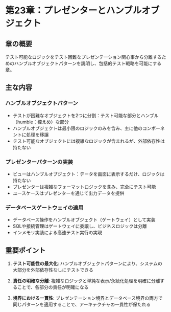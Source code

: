 # 第23章：プレゼンターとハンブルオブジェクト

## 章の概要
テスト可能なロジックをテスト困難なプレゼンテーション関心事から分離するためのハンブルオブジェクトパターンを説明し、包括的テスト戦略を可能にする章。

## 主な内容

### ハンブルオブジェクトパターン
- テストが困難なオブジェクトを2つに分割：テスト可能な部分とハンブル（humble：控えめ）な部分
- ハンブルオブジェクトは最小限のロジックのみを含み、主に他のコンポーネントに処理を移譲
- テスト可能なオブジェクトには複雑なロジックが含まれるが、外部依存性は持たない

### プレゼンターパターンの実装
- ビューはハンブルオブジェクト：データを画面に表示するだけ、ロジックは持たない
- プレゼンターは複雑なフォーマットロジックを含み、完全にテスト可能
- ユースケースはプレゼンターを通じて出力データを提供

### データベースゲートウェイの適用
- データベース操作をハンブルオブジェクト（ゲートウェイ）として実装
- SQLや接続管理はゲートウェイに委譲し、ビジネスロジックは分離
- インメモリ実装による高速テスト実行の実現

## 重要ポイント

1. **テスト可能性の最大化**: ハンブルオブジェクトパターンにより、システムの大部分を外部依存性なしにテストできる

2. **責任の明確な分離**: 複雑なロジックと単純な表示/永続化処理を明確に分離することで、各部分の責任が明確になる

3. **境界における一貫性**: プレゼンテーション境界とデータベース境界の両方で同じパターンを適用することで、アーキテクチャの一貫性が保たれる